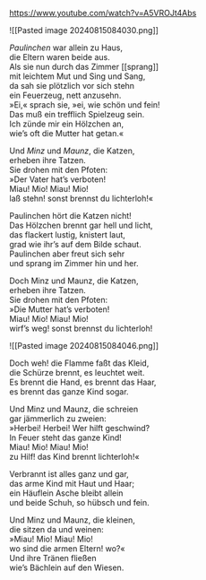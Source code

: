 
https://www.youtube.com/watch?v=A5VROJt4Abs

![[Pasted image 20240815084030.png]]

_Paulinchen_ war allein zu Haus,  
die Eltern waren beide aus.  
Als sie nun durch das Zimmer [[sprang]]  
mit leichtem Mut und Sing und Sang,  
da sah sie plötzlich vor sich stehn  
ein Feuerzeug, nett anzusehn.  
»Ei,« sprach sie, »ei, wie schön und fein!  
Das muß ein trefflich Spielzeug sein.  
Ich zünde mir ein Hölzchen an,  
wie’s oft die Mutter hat getan.«  
  
  
Und _Minz_ und _Maunz_, die Katzen,  
erheben ihre Tatzen.  
Sie drohen mit den Pfoten:  
»Der Vater hat’s verboten!  
Miau! Mio! Miau! Mio!  
laß stehn! sonst brennst du lichterloh!«

Paulinchen hört die Katzen nicht!  
Das Hölzchen brennt gar hell und licht,  
das flackert lustig, knistert laut,  
grad wie ihr’s auf dem Bilde schaut.  
Paulinchen aber freut sich sehr  
und sprang im Zimmer hin und her.  
  
  
Doch Minz und Maunz, die Katzen,  
erheben ihre Tatzen.  
Sie drohen mit den Pfoten:  
»Die Mutter hat’s verboten!  
Miau! Mio! Miau! Mio!  
wirf’s weg! sonst brennst du lichterloh!


![[Pasted image 20240815084046.png]]

Doch weh! die Flamme faßt das Kleid,  
die Schürze brennt, es leuchtet weit.  
Es brennt die Hand, es brennt das Haar,  
es brennt das ganze Kind sogar.

Und Minz und Maunz, die schreien  
gar jämmerlich zu zweien:  
»Herbei! Herbei! Wer hilft geschwind?  
In Feuer steht das ganze Kind!  
Miau! Mio! Miau! Mio!  
zu Hilf! das Kind brennt lichterloh!«

Verbrannt ist alles ganz und gar,  
das arme Kind mit Haut und Haar;  
ein Häuflein Asche bleibt allein  
und beide Schuh, so hübsch und fein.

Und Minz und Maunz, die kleinen,  
die sitzen da und weinen:  
»Miau! Mio! Miau! Mio!  
wo sind die armen Eltern! wo?«  
Und ihre Tränen fließen  
wie’s Bächlein auf den Wiesen.